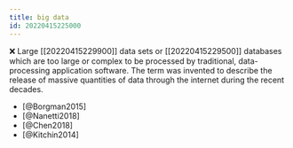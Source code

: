 ```yaml
---
title: big data
id: 20220415225000
---
```


❌ Large [[20220415229900]] data sets or [[20220415229500]] databases which are too large or complex to be processed by traditional, data-processing application software. The term was invented to describe the release of massive quantities of data through the internet during the recent decades. 

- [@Borgman2015]
- [@Nanetti2018]
- [@Chen2018]
- [@Kitchin2014]
